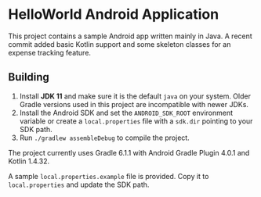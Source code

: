 # HelloWorld Android Application

This project contains a sample Android app written mainly in Java. A recent commit added basic Kotlin support and some skeleton classes for an expense tracking feature.

## Building

1. Install **JDK 11** and make sure it is the default `java` on your system. Older Gradle versions used in this project are incompatible with newer JDKs.
2. Install the Android SDK and set the `ANDROID_SDK_ROOT` environment variable or create a `local.properties` file with a `sdk.dir` pointing to your SDK path.
3. Run `./gradlew assembleDebug` to compile the project.

The project currently uses Gradle 6.1.1 with Android Gradle Plugin 4.0.1 and Kotlin 1.4.32.

A sample `local.properties.example` file is provided. Copy it to `local.properties` and update the SDK path.
